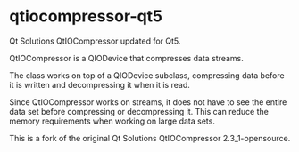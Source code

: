 # qtiocompressor-qt5
Qt Solutions QtIOCompressor updated for Qt5.

QtIOCompressor is a QIODevice that compresses data streams.

The class works on top of a QIODevice subclass, compressing data
before it is written and decompressing it when it is read.

Since QtIOCompressor works on streams, it does not have to see the
entire data set before compressing or decompressing it. This can
reduce the memory requirements when working on large data sets.

This is a fork of the original Qt Solutions QtIOCompressor 2.3_1-opensource.
